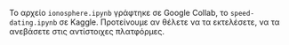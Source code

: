 Το αρχείο `ionosphere.ipynb` γράφτηκε σε Google Collab, το `speed-dating.ipynb` σε Kaggle. Προτείνουμε αν θέλετε να τα εκτελέσετε, να τα ανεβάσετε στις αντίστοιχες πλατφόρμες.
